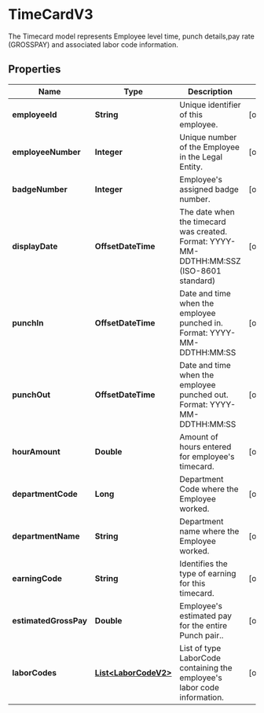 

# TimeCardV3

The Timecard model represents Employee level time, punch details,pay rate (GROSSPAY) and associated labor code information. 

## Properties

| Name | Type | Description | Notes |
|------------ | ------------- | ------------- | -------------|
|**employeeId** | **String** | Unique identifier of this employee. |  [optional] |
|**employeeNumber** | **Integer** | Unique number of the Employee in the Legal Entity. |  [optional] |
|**badgeNumber** | **Integer** | Employee&#39;s assigned badge number.              |  [optional] |
|**displayDate** | **OffsetDateTime** | The date when the timecard was created. Format: YYYY-MM-DDTHH:MM:SSZ  (ISO-8601 standard)  |  [optional] |
|**punchIn** | **OffsetDateTime** | Date and time when the employee punched in. Format: YYYY-MM-DDTHH:MM:SS |  [optional] |
|**punchOut** | **OffsetDateTime** | Date and time when the employee punched out. Format: YYYY-MM-DDTHH:MM:SS |  [optional] |
|**hourAmount** | **Double** | Amount of hours entered for employee&#39;s timecard. |  [optional] |
|**departmentCode** | **Long** | Department Code where the Employee worked. |  [optional] |
|**departmentName** | **String** | Department name where the Employee worked. |  [optional] |
|**earningCode** | **String** | Identifies the type of earning for this timecard. |  [optional] |
|**estimatedGrossPay** | **Double** | Employee&#39;s estimated pay for the entire Punch pair..               |  [optional] |
|**laborCodes** | [**List&lt;LaborCodeV2&gt;**](LaborCodeV2.md) | List of type LaborCode containing the employee&#39;s labor code information.              |  [optional] |




